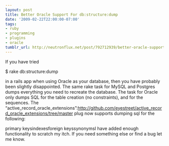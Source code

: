 ```yaml
---
layout: post
title: Better Oracle Support For db:structure:dump
date: '2009-02-22T22:00:00-07:00'
tags:
- ruby
- programming
- plugins
- oracle
tumblr_url: http://neutronflux.net/post/792712939/better-oracle-support-for-db-structure-dump
---
```

If you have tried


$ rake db:structure:dump


in a rails app when using Oracle as your database, then you have probably been slightly disappointed. The same rake task for MySQL and Postgres dumps everything you need to recreate the database. The task for Oracle only dumps SQL for the table creation (no constraints), and for the sequences. The “active_record_oracle_extensions”:http://github.com/eyestreet/active_record_oracle_extensions/tree/master plug now supports dumping sql for the following:

primary keysindexesforeign keyssynonymsI have added enough functionality to scratch my itch. If you need something else or find a bug let me know.
